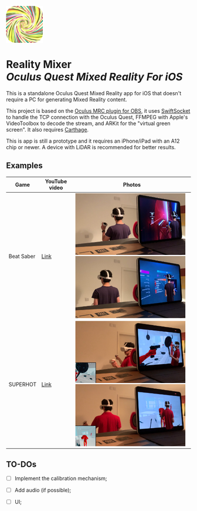 <img src="Images/rounded.png" width="100" />

# Reality Mixer <br/> *Oculus Quest Mixed Reality For iOS*

This is a standalone Oculus Quest Mixed Reality app for iOS that doesn't require a PC for generating Mixed Reality content.

This project is based on the [Oculus MRC plugin for OBS](https://github.com/facebookincubator/obs-plugins/tree/master/oculus-mrc), it uses [SwiftSocket](https://github.com/swiftsocket/SwiftSocket) to handle the TCP connection with the Oculus Quest, FFMPEG with Apple's VideoToolbox to decode the stream, and ARKit for the "virtual green screen". It also requires [Carthage](https://github.com/Carthage/Carthage).

This is app is still a prototype and it requires an iPhone/iPad with an A12 chip or newer. A device with LiDAR is recommended for better results.

## Examples

| Game | YouTube video | Photos |
|------|---------------|--------|
| Beat Saber | [Link](https://www.youtube.com/watch?v=JL5e_moZ7XM) | <img src="Images/beatsaber/1.jpg" width="300" /> <img src="Images/beatsaber/2.jpg" width="300" /> |
| SUPERHOT | [Link](https://youtu.be/ZnOY8juMw4k) | <img src="Images/superhot/1.jpg" width="300" /> <img src="Images/superhot/2.jpg" width="300" /> |

## TO-DOs

- [ ] Implement the calibration mechanism;

- [ ] Add audio (if possible);

- [ ] UI;
